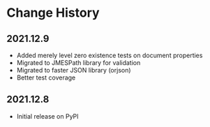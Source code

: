 # Change History

## 2021.12.9

* Added merely level zero existence tests on document properties 
* Migrated to JMESPath library for validation
* Migrated to faster JSON library (orjson)
* Better test coverage

## 2021.12.8

* Initial release on PyPI

